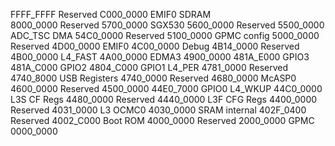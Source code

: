 FFFF_FFFF
  Reserved
C000_0000 
  EMIF0 SDRAM  
8000_0000
  Reserved
5700_0000
  SGX530
5600_0000
  Reserved
5500_0000
  ADC_TSC DMA
54C0_0000
  Reserved
5100_0000
  GPMC config
5000_0000
  Reserved
4D00_0000
  EMIF0
4C00_0000
  Debug
4B14_0000
  Reserved
4B00_0000 
  L4_FAST
4A00_0000
  EDMA3
4900_0000
    481A_E000 GPIO3
    481A_C000 GPIO2
    4804_C000 GPIO1
  L4_PER
4781_0000
  Reserved
4740_8000
  USB Registers
4740_0000
  Reserved
4680_0000
  McASP0
4600_0000
  Reserved
4500_0000
    44E0_7000 GPIO0
  L4_WKUP
44C0_0000
  L3S CF Regs
4480_0000
  Reserved
4440_0000
  L3F CFG Regs
4400_0000
  Reserved
4031_0000
  L3 OCMC0
4030_0000
  SRAM internal
402F_0400
  Reserved
4002_C000
  Boot ROM
4000_0000
  Reserved
2000_0000
  GPMC
0000_0000